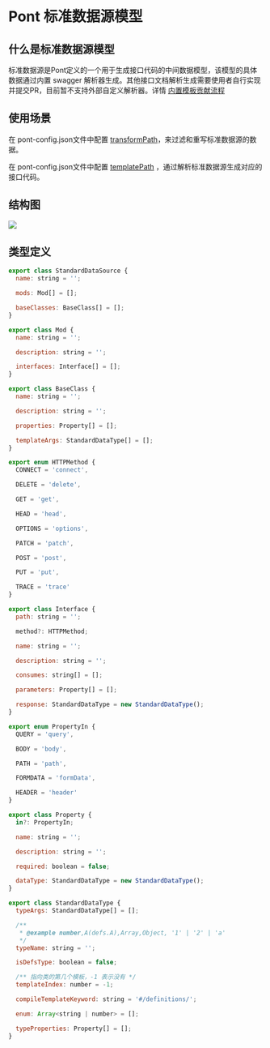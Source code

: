 # Pont 标准数据源模型

## 什么是标准数据源模型
标准数据源是Pont定义的一个用于生成接口代码的中间数据模型，该模型的具体数据通过内置 swagger 解析器生成。其他接口文档解析生成需要使用者自行实现并提交PR，目前暂不支持外部自定义解析器。详情 [内置模板贡献流程](./templates.md#内置模板贡献流程)

## 使用场景
在 pont-config.json文件中配置 [transformPath](./customizedPont.md#transformpath)，来过滤和重写标准数据源的数据。

在 pont-config.json文件中配置 [templatePath](./customizedPont.md#templatepath) ，通过解析标准数据源生成对应的接口代码。

## 结构图
![](https://intranetproxy.alipay.com/skylark/lark/0/2021/jpeg/332171/1638760187138-7d7ae10a-65f6-46e1-8ebe-7d671d521c80.jpeg)

## 类型定义
```javascript
export class StandardDataSource {
  name: string = '';

  mods: Mod[] = [];

  baseClasses: BaseClass[] = [];
}

export class Mod {
  name: string = '';

  description: string = '';

  interfaces: Interface[] = [];
}

export class BaseClass {
  name: string = '';

  description: string = '';

  properties: Property[] = [];

  templateArgs: StandardDataType[] = [];
}

export enum HTTPMethod {
  CONNECT = 'connect',

  DELETE = 'delete',

  GET = 'get',

  HEAD = 'head',

  OPTIONS = 'options',

  PATCH = 'patch',

  POST = 'post',

  PUT = 'put',

  TRACE = 'trace'
}

export class Interface {
  path: string = '';

  method?: HTTPMethod;

  name: string = '';

  description: string = '';

  consumes: string[] = [];

  parameters: Property[] = [];

  response: StandardDataType = new StandardDataType();
}

export enum PropertyIn {
  QUERY = 'query',

  BODY = 'body',

  PATH = 'path',

  FORMDATA = 'formData',

  HEADER = 'header'
}

export class Property {
  in?: PropertyIn;

  name: string = '';

  description: string = '';

  required: boolean = false;

  dataType: StandardDataType = new StandardDataType();
}

export class StandardDataType {
  typeArgs: StandardDataType[] = [];

  /**
   * @example number,A(defs.A),Array,Object, '1' | '2' | 'a'
   */
  typeName: string = '';

  isDefsType: boolean = false;

  /** 指向类的第几个模板，-1 表示没有 */
  templateIndex: number = -1;

  compileTemplateKeyword: string = '#/definitions/';

  enum: Array<string | number> = [];

  typeProperties: Property[] = [];
}

```
#### <br />
